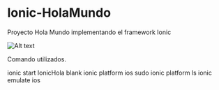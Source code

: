 # Ionic-HolaMundo

Proyecto Hola Mundo implementando el framework Ionic

![Alt text](http://www.appfutura.com/blog/wp-content/uploads/2015/05/ionic.jpg "Ionic")

Comando utilizados.

ionic start IonicHola blank
ionic  platform ios
sudo ionic platform ls
ionic emulate ios


